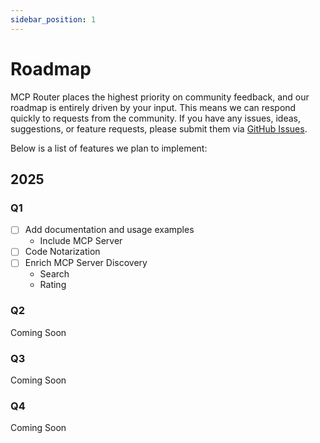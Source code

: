 ```yaml
---
sidebar_position: 1
---
```


# Roadmap
MCP Router places the highest priority on community feedback, and our roadmap is entirely driven by your input.
This means we can respond quickly to requests from the community.
If you have any issues, ideas, suggestions, or feature requests, please submit them via [GitHub Issues](https://github.com/mcp-router/mcp-router/issues).

Below is a list of features we plan to implement:

## 2025

### Q1

- [ ] Add documentation and usage examples
  - Include MCP Server
- [ ] Code Notarization
- [ ] Enrich MCP Server Discovery
  - Search
  - Rating


### Q2
Coming Soon


### Q3
Coming Soon


### Q4
Coming Soon
